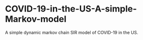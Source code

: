 # COVID-19-in-the-US-A-simple-Markov-model
A simple dynamic markov chain SIR model of COVID-19 in the US.
